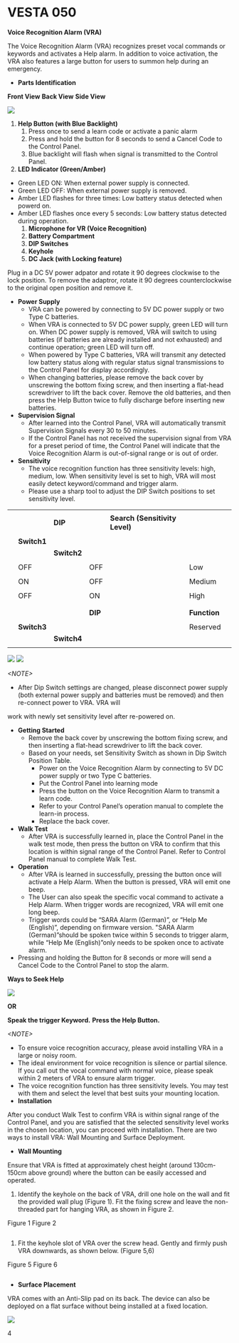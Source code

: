 # VESTA 050

**Voice Recognition Alarm (VRA)**

The Voice Recognition Alarm (VRA) recognizes preset vocal commands or keywords and activates a Help alarm. In addition to voice activation, the VRA also features a large button for users to summon help during an emergency.

* **Parts Identification**

**Front View**                                                      **Back View**                                           **Side View**

![](<.gitbook/assets/0 (48).jpeg>)

1. **Help Button (with Blue Backlight)**
   1. Press once to send a learn code or activate a panic alarm
   2. Press and hold the button for 8 seconds to send a Cancel Code to the Control Panel.
   3. Blue backlight will flash when signal is transmitted to the Control Panel.
2. **LED Indicator (Green/Amber)**

* Green LED ON: When external power supply is connected.
* Green LED OFF: When external power supply is removed.
* Amber LED flashes for three times: Low battery status detected when powerd on.
* Amber LED flashes once every 5 seconds: Low battery status detected during operation.
  1. **Microphone for VR (Voice Recognition)**
  2. **Battery Compartment**
  3. **DIP Switches**
  4. **Keyhole**
  5. **DC Jack (with Locking feature)**

Plug in a DC 5V power adpator and rotate it 90 degrees clockwise to the lock position. To remove the adaptror, rotate it 90 degrees counterclockwise to the original open position and remove it.

* **Power Supply**
  * VRA can be powered by connecting to 5V DC power supply or two Type C batteries.
  * When VRA is connected to 5V DC power supply, green LED will turn on. When DC power supply is removed, VRA will switch to using batteries (if batteries are already installed and not exhausted) and continue operation; green LED will turn off.
  * When powered by Type C batteries, VRA will transmit any detected low battery status along with regular status signal transmissions to the Control Panel for display accordingly.
  * When changing batteries, please remove the back cover by unscrewing the bottom fixing screw, and then inserting a flat-head screwdriver to lift the back cover. Remove the old batteries, and then press the Help Button twice to fully discharge before inserting new batteries.
* **Supervision Signal**
  * After learned into the Control Panel, VRA will automatically transmit Supervision Signals every 30 to 50 minutes.
  * If the Control Panel has not received the supervision signal from VRA for a preset period of time, the Control Panel will indicate that the Voice Recognition Alarm is out-of-signal range or is out of order.
* **Sensitivity**
  * The voice recognition function has three sensitivity levels: high, medium, low. When sensitivity level is set to high, VRA will most easily detect keyword/command and trigger alarm.
  * Please use a sharp tool to adjust the DIP Switch positions to set sensitivity level.

|   |             |             |         |                                |              |   |
| - | ----------- | ----------- | ------- | ------------------------------ | ------------ | - |
|   |             |             |         |                                |              |   |
|   |             | **DIP**     |         | **Search (Sensitivity Level)** |              |   |
|   |             |             |         |                                |              |   |
|   | **Switch1** |             |         |                                |              |   |
|   |             | **Switch2** |         |                                |              |   |
|   |             |             |         |                                |              |   |
|   | OFF         |             | OFF     |                                | Low          |   |
|   |             |             |         |                                |              |   |
|   | ON          |             | OFF     |                                | Medium       |   |
|   |             |             |         |                                |              |   |
|   | OFF         |             | ON      |                                | High         |   |
|   |             |             |         |                                |              |   |
|   |             |             |         |                                |              |   |
|   |             |             | **DIP** |                                | **Function** |   |
|   |             |             |         |                                |              |   |
|   | **Switch3** |             |         |                                | Reserved     |   |
|   |             | **Switch4** |         |                                |              |   |
|   |             |             |         |                                |              |   |

![](<.gitbook/assets/1 (44).jpeg>) ![](<.gitbook/assets/2 (56).png>)

_\<NOTE>_

* After Dip Switch settings are changed, please disconnect power supply (both external power supply and batteries must be removed) and then re-connect power to VRA. VRA will

work with newly set sensitivity level after re-powered on.

* **Getting Started**
  * Remove the back cover by unscrewing the bottom fixing screw, and then inserting a flat-head screwdriver to lift the back cover.
  * Based on your needs, set Sensitivity Switch as shown in Dip Switch Position Table.
    * Power on the Voice Recognition Alarm by connecting to 5V DC power supply or two Type C batteries.
    * Put the Control Panel into learning mode
    * Press the button on the Voice Recognition Alarm to transmit a learn code.
    * Refer to your Control Panel’s operation manual to complete the learn-in process.
    * Replace the back cover.
* **Walk Test**
  * After VRA is successfully learned in, place the Control Panel in the walk test mode, then press the button on VRA to confirm that this location is within signal range of the Control Panel. Refer to Control Panel manual to complete Walk Test.
* **Operation**
  * After VRA is learned in successfully, pressing the button once will activate a Help Alarm. When the button is pressed, VRA will emit one beep.
  * The User can also speak the specific vocal command to activate a Help Alarm. When trigger words are recognized, VRA will emit one long beep.
  * Trigger words could be “SARA Alarm (German)”, or “Help Me (English)”, depending on firmware version. "SARA Alarm (German)”should be spoken twice within 5 seconds to trigger alarm, while “Help Me (English)”only needs to be spoken once to activate alarm.
* Pressing and holding the Button for 8 seconds or more will send a Cancel Code to the Control Panel to stop the alarm.

&#x20;                                                                      **Ways to Seek Help**

![](<.gitbook/assets/3 (55).png>)

&#x20;                                                                               **OR**

**Speak the trigger Keyword.**                                                 **Press the Help Button.**

_\<NOTE>_

* To ensure voice recognition accuracy, please avoid installing VRA in a large or noisy room.
* The ideal environment for voice recognition is silence or partial silence. If you call out the vocal command with normal voice, please speak within 2 meters of VRA to ensure alarm trigger.
* The voice recognition function has three sensitivity levels. You may test with them and select the level that best suits your mounting location.
* **Installation**

After you conduct Walk Test to confirm VRA is within signal range of the Control Panel, and you are satisfied that the selected sensitivity level works in the chosen location, you can proceed with installation. There are two ways to install VRA: Wall Mounting and Surface Deployment.

* **Wall Mounting**

Ensure that VRA is fitted at approximately chest height (around 130cm-150cm above ground) where the button can be easily accessed and operated.

1. Identify the keyhole on the back of VRA, drill one hole on the wall and fit the provided wall plug (Figure 1). Fit the fixing screw and leave the non-threaded part for hanging VRA, as shown in Figure 2.

&#x20;                                                 Figure 1                                                           Figure 2

<figure><img src=".gitbook/assets/Imagen vesta-050.png" alt=""><figcaption></figcaption></figure>

1. Fit the keyhole slot of VRA over the screw head. Gently and firmly push VRA downwards, as shown below. (Figure 5,6)

&#x20;                          Figure 5                                                                                 Figure 6

<figure><img src=".gitbook/assets/image.png" alt=""><figcaption></figcaption></figure>

* **Surface Placement**

VRA comes with an Anti-Slip pad on its back. The device can also be deployed on a flat surface without being installed at a fixed location.

![](<.gitbook/assets/9 (37).png>)

4
